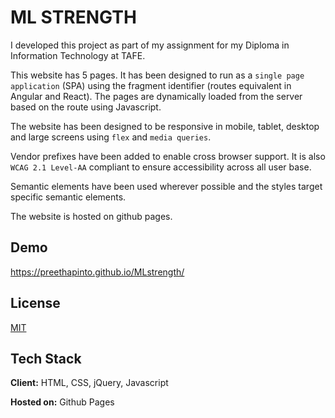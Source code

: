 
# ML STRENGTH

I developed this project as part of my assignment for my Diploma in Information Technology at TAFE.

This website has 5 pages. It has been designed to run as a `single page application` (SPA) using the fragment identifier (routes equivalent in Angular and React). The pages are dynamically loaded from the server based on the route using Javascript.

The website has been designed to be responsive in mobile, tablet, desktop and large screens using `flex` and `media queries`. 

Vendor prefixes have been added to enable cross browser support. It is also `WCAG 2.1 Level-AA` compliant to ensure accessibility across all user base.

Semantic elements have been used wherever possible and the styles target specific semantic elements.

The website is hosted on github pages. 
## Demo

https://preethapinto.github.io/MLstrength/

## License

[MIT](https://choosealicense.com/licenses/mit/)


## Tech Stack

**Client:** HTML, CSS, jQuery, Javascript

**Hosted on:** Github Pages

